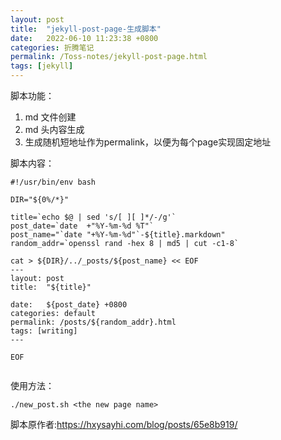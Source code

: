 ```yaml
---
layout: post
title:  "jekyll-post-page-生成脚本"
date:   2022-06-10 11:23:38 +0800
categories: 折腾笔记
permalink: /Toss-notes/jekyll-post-page.html
tags: [jekyll]
---
```

脚本功能：

1. md 文件创建
2. md 头内容生成
3. 生成随机短地址作为permalink，以便为每个page实现固定地址

<!-- more -->
脚本内容：

```
#!/usr/bin/env bash

DIR="${0%/*}"

title=`echo $@ | sed 's/[ ][ ]*/-/g'`
post_date=`date  +"%Y-%m-%d %T"`
post_name="`date "+%Y-%m-%d"`-${title}.markdown"
random_addr=`openssl rand -hex 8 | md5 | cut -c1-8`

cat > ${DIR}/../_posts/${post_name} << EOF
---
layout: post
title:  "${title}"

date:   ${post_date} +0800
categories: default
permalink: /posts/${random_addr}.html
tags: [writing]
---

EOF


```

使用方法：

```
./new_post.sh <the new page name>
```

脚本原作者:<https://hxysayhi.com/blog/posts/65e8b919/>